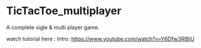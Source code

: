 # TicTacToe_multiplayer

A complete sigle & multi player game.


watch tutorial here :
  Intro: https://www.youtube.com/watch?v=Y6Dfw3RlBjU
